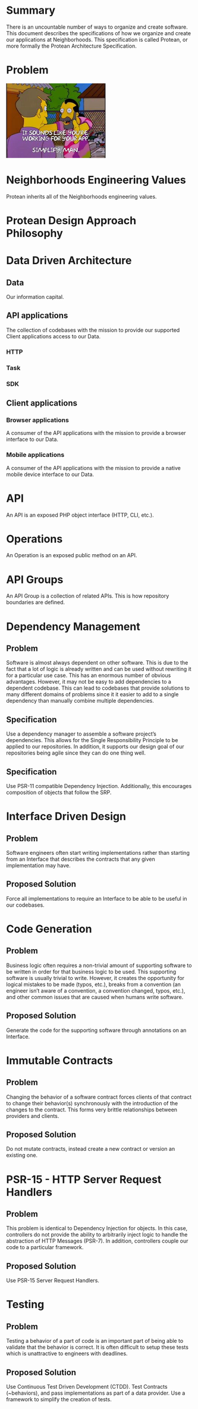 # Summary
There is an uncountable number of ways to organize and create software. This document describes the specifications of how we organize and create our applications at Neighborhoods.  This specification is called Protean, or more formally the Protean Architecture Specification.

# Problem
![simplify](images/simplify.jpeg)

# Neighborhoods Engineering Values
Protean inherits all of the Neighborhoods engineering values.

# Protean Design Approach Philosophy

# Data Driven Architecture
## Data
Our information capital.
## API applications
The collection of codebases with the mission to provide our supported Client applications access to our Data.
### HTTP
### Task
### SDK
## Client applications
### Browser applications
A consumer of the API applications with the mission to provide a browser interface to our Data.
### Mobile applications
A consumer of the API applications with the mission to provide a native mobile device interface to our Data.


# API
An API is an exposed PHP object interface (HTTP, CLI, etc.).

# Operations
An Operation is an exposed public method on an API.

# API Groups
An API Group is a collection of related APIs.  This is how repository boundaries are defined.

# Dependency Management
## Problem
Software is almost always dependent on other software.  This is due to the fact that a lot of logic is already written and can be used without rewriting it for a particular use case.  This has an enormous number of obvious advantages.  However, it may not be easy to add dependencies to a dependent codebase.  This can lead to codebases that provide solutions to many different domains of problems since it it easier to add to a single dependency than manually combine multiple dependencies.

## Specification
Use a dependency manager to assemble a software project’s dependencies.  This allows for the Single Responsibility Principle to be applied to our repositories.  In addition, it supports our design goal of our repositories being agile since they can do one thing well.


## Specification
Use PSR-11 compatible Dependency Injection. Additionally, this encourages composition of objects that follow the SRP.


# Interface Driven Design

## Problem
Software engineers often start writing implementations rather than starting from an Interface that describes the contracts that any given implementation may have.

## Proposed Solution
Force all implementations to require an Interface to be able to be useful in our codebases.

# Code Generation
## Problem
Business logic often requires a non-trivial amount of supporting software to be written in order for that business logic to be used.  This supporting software is usually trivial to write.  However, it creates the opportunity for logical mistakes to be made (typos, etc.), breaks from a convention (an engineer isn’t aware of a convention, a convention changed, typos, etc.), and other common issues that are caused when humans write software.

## Proposed Solution
Generate the code for the supporting software through annotations on an Interface.


# Immutable Contracts
## Problem
Changing the behavior of a software contract forces clients of that contract to change their behavior(s) synchronously with the introduction of the changes to the contract.  This forms very brittle relationships between providers and clients.

## Proposed Solution
Do not mutate contracts, instead create a new contract or version an existing one.


# PSR-15 - HTTP Server Request Handlers
## Problem
This problem is identical to Dependency Injection for objects.  In this case, controllers do not provide the ability to arbitrarily inject logic to handle the abstraction of HTTP Messages (PSR-7). In addition, controllers couple our code to a particular framework.

## Proposed Solution
Use PSR-15 Server Request Handlers.


# Testing
## Problem
Testing a behavior of a part of code is an important part of being able to validate that the behavior is correct.  It is often difficult to setup these tests which is unattractive to engineers with deadlines.

## Proposed Solution
Use Continuous Test Driven Development (CTDD).  Test Contracts (~behaviors), and pass implementations as part of a data provider. Use a framework to simplify the creation of tests.
